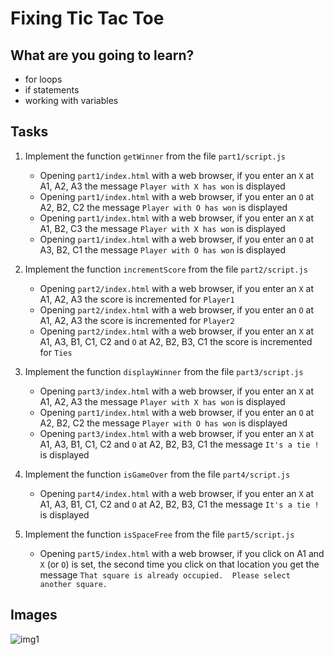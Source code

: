 # Fixing Tic Tac Toe


## What are you going to learn?
- for loops
- if statements
- working with variables

## Tasks
1. Implement the function `getWinner` from the file `part1/script.js`
    - Opening `part1/index.html` with a web browser, if you enter an `X` at A1, A2, A3  the message `Player with X has won` is displayed
    - Opening `part1/index.html` with a web browser, if you enter an `O` at A2, B2, C2  the message `Player with O has won` is displayed
    - Opening `part1/index.html` with a web browser, if you enter an `X` at A1, B2, C3  the message `Player with X has won` is displayed
    - Opening `part1/index.html` with a web browser, if you enter an `O` at A3, B2, C1  the message `Player with O has won` is displayed

2. Implement the function `incrementScore` from the file `part2/script.js`
    - Opening `part2/index.html` with a web browser, if you enter an `X` at A1, A2, A3  the score is incremented for `Player1`
    - Opening `part2/index.html` with a web browser, if you enter an `O` at A1, A2, A3  the score is incremented for `Player2`
    - Opening `part2/index.html` with a web browser, if you enter an `X` at A1, A3, B1, C1, C2  and `O` at A2, B2, B3, C1 the score is incremented for `Ties`

3. Implement the function `displayWinner` from the file `part3/script.js`
    - Opening `part3/index.html` with a web browser, if you enter an `X` at A1, A2, A3  the message `Player with X has won` is displayed
    - Opening `part1/index.html` with a web browser, if you enter an `O` at A2, B2, C2  the message `Player with O has won` is displayed
    - Opening `part3/index.html` with a web browser, if you enter an `X` at A1, A3, B1, C1, C2  and `O` at A2, B2, B3, C1 the message `It's a tie !` is displayed

4. Implement the function `isGameOver` from the file `part4/script.js`
    - Opening `part4/index.html` with a web browser, if you enter an `X` at A1, A3, B1, C1, C2  and `O` at A2, B2, B3, C1 the message `It's a tie !` is displayed

5. Implement the function `isSpaceFree` from the file `part5/script.js`
    - Opening `part5/index.html` with a web browser, if you click on A1 and `X` (or `O`) is set, the second time you click on that location you get the message  `That square is already occupied.  Please select another square.`

## Images

![img1](https://user-images.githubusercontent.com/70704394/132097518-42ed990a-12bc-4023-ade1-0017c971b0a7.png)

